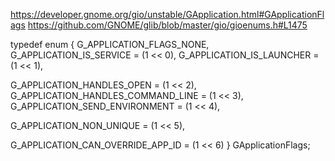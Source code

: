 https://developer.gnome.org/gio/unstable/GApplication.html#GApplicationFlags
https://github.com/GNOME/glib/blob/master/gio/gioenums.h#L1475

typedef enum
{
  G_APPLICATION_FLAGS_NONE,
  G_APPLICATION_IS_SERVICE  =          (1 << 0),
  G_APPLICATION_IS_LAUNCHER =          (1 << 1),

  G_APPLICATION_HANDLES_OPEN =         (1 << 2),
  G_APPLICATION_HANDLES_COMMAND_LINE = (1 << 3),
  G_APPLICATION_SEND_ENVIRONMENT    =  (1 << 4),

  G_APPLICATION_NON_UNIQUE =           (1 << 5),

  G_APPLICATION_CAN_OVERRIDE_APP_ID =  (1 << 6)
} GApplicationFlags;
